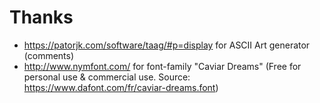 # Thanks
- https://patorjk.com/software/taag/#p=display for ASCII Art generator (comments)
- http://www.nymfont.com/ for font-family "Caviar Dreams" (Free for personal use & commercial use. Source: https://www.dafont.com/fr/caviar-dreams.font)